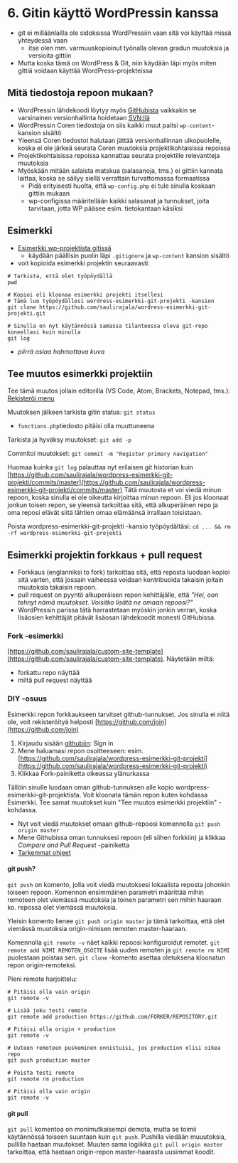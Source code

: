 # 6. Gitin käyttö WordPressin kanssa
* git ei milläänlailla ole sidoksissa WordPressiin vaan sitä voi käyttää missä yhteydessä vaan
  * itse olen mm. varmuuskopioinut työnalla olevan gradun muutoksia ja versioita gittiin
* Mutta koska tämä on WordPress & Git, niin käydään läpi myös miten gittiä voidaan käyttää WordPress-projekteissa

## Mitä tiedostoja repoon mukaan?
* WordPressin lähdekoodi löytyy myös [GitHubista](https://github.com/WordPress/WordPress) vaikkakin se varsinainen versionhallinta hoidetaan [SVN:llä](https://core.trac.wordpress.org/browser/trunk/src)
* WordPressin Coren tiedostoja on siis kaikki muut paitsi `wp-content`-kansion sisältö
* Yleensä Coren tiedostot halutaan jättää versionhallinnan ulkopuolelle, koska ei ole järkeä seurata Coren muutoksia projektikohtaisissa repoissa
* Projektikohtaisissa repoissa kannattaa seurata projektille relevantteja muutoksia
* Myöskään mitään salaista matskua (salasanoja, tms.) ei gittiin kannata laittaa, koska se säilyy siellä verrattain turvattomassa formaatissa
  * Pidä erityisesti huolta, että `wp-config.php` ei tule sinulla koskaan gittiin mukaan
  * wp-configissa määritellään kaikki salasanat ja tunnukset, joita tarvitaan, jotta WP pääsee esim. tietokantaan käsiksi

## Esimerkki
* [Esimerkki wp-projektista gitissä](https://github.com/saulirajala/wordress-esimerkki-git-projekti)
  * käydään päällisin puolin läpi `.gitignore` ja `wp-content` kansion sisältö
* voit kopioida esimerkki projektin seuraavasti:
```
# Tarkista, että olet työpöydällä
pwd

# Kopioi eli kloonaa esimerkki projekti itsellesi
# Tämä luo työpöydällesi wordress-esimerkki-git-projekti -kansion
git clone https://github.com/saulirajala/wordress-esimerkki-git-projekti.git

# Sinulla on nyt käytännössä samassa tilanteessa oleva git-repo koneellasi kuin minulla
git log
```
* *piirrä asiaa hahmottava kuva*

## Tee muutos esimerkki projektiin
Tee tämä muutos jollain editorilla (VS Code, Atom, Brackets, Notepad, tms.): [Rekisteröi menu](https://codepad.co/snippet/WTNuwbVM)

Muutoksen jälkeen tarkista gitin status: `git status`
* `functions.php`tiedosto pitäisi olla muuttuneena

Tarkista ja hyväksy muutokset: `git add -p`

Commitoi muutokset: `git commit -m "Register primary navigation"`

Huomaa kuinka `git log` palauttaa nyt erilaisen git historian kuin [https://github.com/saulirajala/wordpress-esimerkki-git-projekti/commits/master](https://github.com/saulirajala/wordpress-esimerkki-git-projekti/commits/master)
Tätä muutosta et voi viedä minun repoon, koska sinulla ei ole oikeutta kirjoittaa minun repoon. Eli jos kloonaat jonkun toisen repon, se yleensä tarkoittaa sitä, että alkuperäinen repo ja oma reposi elävät siitä lähtien omaa elämäänsä irrallaan toisistaan.

Poista wordpress-esimerkki-git-projekti -kansio työpöydältäsi: `cd ... && rm -rf wordpress-esimerkki-git-projekti`

## Esimerkki projektin forkkaus + pull request
* Forkkaus (englanniksi to fork) tarkoittaa sitä, että reposta luodaan kopioi sitä varten, että jossain vaiheessa voidaan kontribuoida takaisin joitain muutoksia takaisin repoon.
* pull request on pyyntö alkuperäisen repon kehittäjälle, että _"Hei, oon tehnyt nämä muutokset. Voisitko lisätä ne omaan repoosi?"_
* WordPressin parissa tätä harrastetaan myöskin jonkin verran, koska lisäosien kehittäjät pitävät lisäosan lähdekoodit monesti GitHubissa.

### Fork -esimerkki
[https://github.com/saulirajala/custom-site-template](https://github.com/saulirajala/custom-site-template). Näytetään miltä:
* forkattu repo näyttää
* miltä pull request näyttää

### DIY -osuus
Esimerkki repon forkkaukseen tarvitset github-tunnukset. Jos sinulla ei niitä ole, voit rekisteröityä helposti [https://github.com/join](https://github.com/join)

1. Kirjaudu sisään [githubiin](https://github.com/): Sign in
2. Mene haluamasi repon osoitteeseen: esim. [https://github.com/saulirajala/wordpress-esimerkki-git-projekti](https://github.com/saulirajala/wordpress-esimerkki-git-projekti)
3. Klikkaa Fork-painiketta oikeassa ylänurkassa

Tällöin sinulle luodaan oman github-tunnuksen alle kopio wordpress-esimerkki-git-projektista. Voit kloonata tämän repon kuten kohdassa Esimerkki. Tee samat muutokset kuin "Tee muutos esimerkki projektiin" -kohdassa.
* Nyt voit viedä muutokset omaan github-repoosi komennolla `git push origin master`
* Mene Githubissa oman tunnuksesi repoon (eli siihen forkkiin) ja klikkaa *Compare and Pull Request* -painiketta
* [Tarkemmat ohjeet](https://guides.github.com/activities/forking/)

#### git push?
`git push` on komento, jolla voit viedä muutoksesi lokaalista reposta johonkin toiseen repoon. Komennon ensimmäinen parametri määrittää mihin remoteen olet viemässä muutoksia ja toinen parametri sen mihin haaraan ko. repossa olet viemässä muutoksia.

Yleisin komento lienee `git push origin master` ja tämä tarkoittaa, että olet viemässä muutoksia origin-nimisen remoten master-haaraan.

Komennolla `git remote -v` näet kaikki repoosi konfiguroidut remotet. `git remote add NIMI REMOTEN_OSOITE` lisää uuden remoten ja `git remote rm NIMI` puolestaan poistaa sen. `git clone` -komento asettaa oletuksena kloonatun repon origin-remoteksi.

Pieni remote harjoittelu:
```
# Pitäisi olla vain origin
git remote -v

# Lisää joku testi remote
git remote add production https://github.com/FORKER/REPOSITORY.git

# Pitäisi olla origin + production
git remote -v

# Uuteen remoteen puskeminen onnistuisi, jos production olisi oikea repo
git push production master

# Poista testi remote
git remote rm production

# Pitäisi olla vain origin
git remote -v
```

#### git pull
`git pull` komentoa on monimutkaisempi demota, mutta se toimii käytännössä toiseen suuntaan kuin `git push`. Pushilla viedään muuutoksia, pullilla haetaan muutokset. Muuten sama logiikka `git pull origin master` tarkoittaa, että haetaan origin-repon master-haarasta uusimmat koodit.
